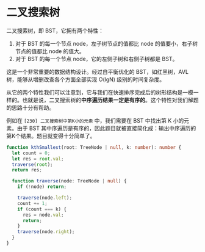 # 二叉搜索树

二叉搜索树，即 BST，它拥有两个特性：

1. 对于 BST 的每一个节点 node，左子树节点的值都比 node 的值要小，右子树节点的值都比 node 的值大。
2. 对于 BST 的每一个节点 node，它的左侧子树和右侧子树都是 BST。

这是一个非常重要的数据结构设计。经过自平衡优化的 BST，如红黑树，AVL树，能够从增删改查各个方面全部实现 O(lgN) 级别的时间复杂度。

从它的两个特性我们可以注意到，它与我们在快速排序完成后的树形结构是一模一样的。也就是说，二叉搜索树的**中序遍历结果一定是有序的**。这个特性对我们解题的思路十分有帮助。

例如在 `[230] 二叉搜索树中第K小的元素` 中，我们需要在 BST 中找出第 K 小的元素。由于 BST 其中序遍历是有序的，因此题目就被直接简化成：输出中序遍历的第K个结果。题目就变得十分简单了。

```ts
function kthSmallest(root: TreeNode | null, k: number): number {
  let count = 0;
  let res = root.val;
  traverse(root);
  return res;

  function traverse(node: TreeNode | null) {
    if (!node) return;

    traverse(node.left);
    count += 1;
    if (count === k) {
      res = node.val;
      return;
    }
    traverse(node.right);
  }
}
```
